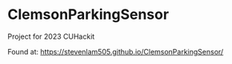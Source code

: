 # ClemsonParkingSensor
Project for 2023 CUHackit

Found at: https://stevenlam505.github.io/ClemsonParkingSensor/
